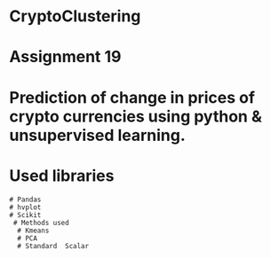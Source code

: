 # CryptoClustering
# Assignment 19
# Prediction of change in prices of crypto currencies using python & unsupervised learning.
# Used libraries
	# Pandas
	# hvplot
	# Scikit 
	 # Methods used
	  # Kmeans
	  # PCA
	  # Standard  Scalar